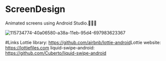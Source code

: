 # ScreenDesign
Animated screens using Android Studio.🤳🧑‍💻

![115734774-40a06580-a38a-11eb-95d4-697983623367](https://user-images.githubusercontent.com/77464024/155359195-c13ae8a9-1b75-46ab-ac4d-e24b7598d02f.gif)

#Links
Lottie library: https://github.com/airbnb/lottie-android​
Lottie website: https://lottiefiles.com
liquid-swipe-android: https://github.com/Cuberto/liquid-swipe-android
